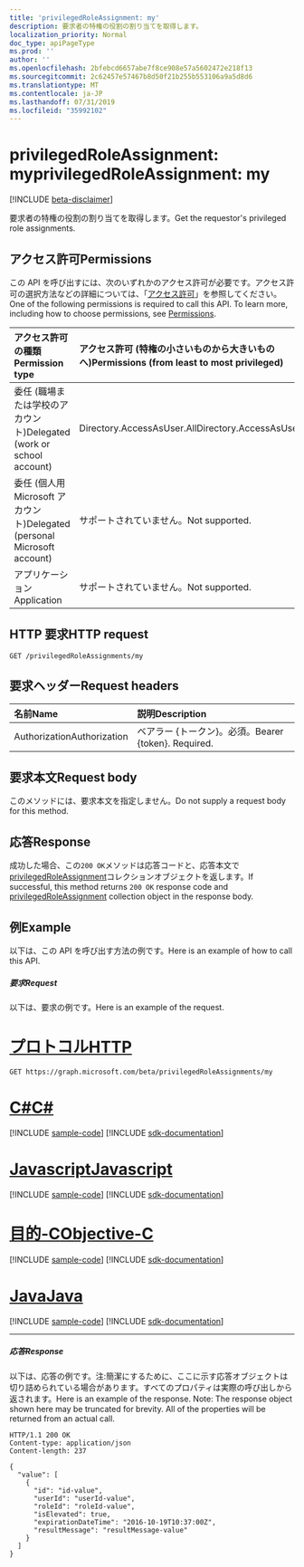 ```yaml
---
title: 'privilegedRoleAssignment: my'
description: 要求者の特権の役割の割り当てを取得します。
localization_priority: Normal
doc_type: apiPageType
ms.prod: ''
author: ''
ms.openlocfilehash: 2bfebcd6657abe7f8ce908e57a5602472e218f13
ms.sourcegitcommit: 2c62457e57467b8d50f21b255b553106a9a5d8d6
ms.translationtype: MT
ms.contentlocale: ja-JP
ms.lasthandoff: 07/31/2019
ms.locfileid: "35992102"
---
```

# <a name="privilegedroleassignment-my"></a><span data-ttu-id="5f361-103">privilegedRoleAssignment: my</span><span class="sxs-lookup"><span data-stu-id="5f361-103">privilegedRoleAssignment: my</span></span>

[!INCLUDE [beta-disclaimer](../../includes/beta-disclaimer.md)]

<span data-ttu-id="5f361-104">要求者の特権の役割の割り当てを取得します。</span><span class="sxs-lookup"><span data-stu-id="5f361-104">Get the requestor's privileged role assignments.</span></span>

## <a name="permissions"></a><span data-ttu-id="5f361-105">アクセス許可</span><span class="sxs-lookup"><span data-stu-id="5f361-105">Permissions</span></span>
<span data-ttu-id="5f361-p101">この API を呼び出すには、次のいずれかのアクセス許可が必要です。アクセス許可の選択方法などの詳細については、「[アクセス許可](/graph/permissions-reference)」を参照してください。</span><span class="sxs-lookup"><span data-stu-id="5f361-p101">One of the following permissions is required to call this API. To learn more, including how to choose permissions, see [Permissions](/graph/permissions-reference).</span></span>

|<span data-ttu-id="5f361-108">アクセス許可の種類</span><span class="sxs-lookup"><span data-stu-id="5f361-108">Permission type</span></span>      | <span data-ttu-id="5f361-109">アクセス許可 (特権の小さいものから大きいものへ)</span><span class="sxs-lookup"><span data-stu-id="5f361-109">Permissions (from least to most privileged)</span></span>              |
|:--------------------|:---------------------------------------------------------|
|<span data-ttu-id="5f361-110">委任 (職場または学校のアカウント)</span><span class="sxs-lookup"><span data-stu-id="5f361-110">Delegated (work or school account)</span></span> | <span data-ttu-id="5f361-111">Directory.AccessAsUser.All</span><span class="sxs-lookup"><span data-stu-id="5f361-111">Directory.AccessAsUser.All</span></span>    |
|<span data-ttu-id="5f361-112">委任 (個人用 Microsoft アカウント)</span><span class="sxs-lookup"><span data-stu-id="5f361-112">Delegated (personal Microsoft account)</span></span> | <span data-ttu-id="5f361-113">サポートされていません。</span><span class="sxs-lookup"><span data-stu-id="5f361-113">Not supported.</span></span>    |
|<span data-ttu-id="5f361-114">アプリケーション</span><span class="sxs-lookup"><span data-stu-id="5f361-114">Application</span></span> | <span data-ttu-id="5f361-115">サポートされていません。</span><span class="sxs-lookup"><span data-stu-id="5f361-115">Not supported.</span></span> |

## <a name="http-request"></a><span data-ttu-id="5f361-116">HTTP 要求</span><span class="sxs-lookup"><span data-stu-id="5f361-116">HTTP request</span></span>
<!-- { "blockType": "ignored" } -->
```http
GET /privilegedRoleAssignments/my
```
## <a name="request-headers"></a><span data-ttu-id="5f361-117">要求ヘッダー</span><span class="sxs-lookup"><span data-stu-id="5f361-117">Request headers</span></span>
| <span data-ttu-id="5f361-118">名前</span><span class="sxs-lookup"><span data-stu-id="5f361-118">Name</span></span>       | <span data-ttu-id="5f361-119">説明</span><span class="sxs-lookup"><span data-stu-id="5f361-119">Description</span></span>|
|:---------------|:----------|
| <span data-ttu-id="5f361-120">Authorization</span><span class="sxs-lookup"><span data-stu-id="5f361-120">Authorization</span></span>  | <span data-ttu-id="5f361-p102">ベアラー {トークン}。必須。</span><span class="sxs-lookup"><span data-stu-id="5f361-p102">Bearer {token}. Required.</span></span> |

## <a name="request-body"></a><span data-ttu-id="5f361-123">要求本文</span><span class="sxs-lookup"><span data-stu-id="5f361-123">Request body</span></span>
<span data-ttu-id="5f361-124">このメソッドには、要求本文を指定しません。</span><span class="sxs-lookup"><span data-stu-id="5f361-124">Do not supply a request body for this method.</span></span>

## <a name="response"></a><span data-ttu-id="5f361-125">応答</span><span class="sxs-lookup"><span data-stu-id="5f361-125">Response</span></span>

<span data-ttu-id="5f361-126">成功した場合、この`200 OK`メソッドは応答コードと、応答本文で[privilegedRoleAssignment](../resources/privilegedroleassignment.md)コレクションオブジェクトを返します。</span><span class="sxs-lookup"><span data-stu-id="5f361-126">If successful, this method returns `200 OK` response code and [privilegedRoleAssignment](../resources/privilegedroleassignment.md) collection object in the response body.</span></span>

## <a name="example"></a><span data-ttu-id="5f361-127">例</span><span class="sxs-lookup"><span data-stu-id="5f361-127">Example</span></span>
<span data-ttu-id="5f361-128">以下は、この API を呼び出す方法の例です。</span><span class="sxs-lookup"><span data-stu-id="5f361-128">Here is an example of how to call this API.</span></span>
##### <a name="request"></a><span data-ttu-id="5f361-129">要求</span><span class="sxs-lookup"><span data-stu-id="5f361-129">Request</span></span>
<span data-ttu-id="5f361-130">以下は、要求の例です。</span><span class="sxs-lookup"><span data-stu-id="5f361-130">Here is an example of the request.</span></span>

# <a name="httptabhttp"></a>[<span data-ttu-id="5f361-131">プロトコル</span><span class="sxs-lookup"><span data-stu-id="5f361-131">HTTP</span></span>](#tab/http)
<!-- {
  "blockType": "request",
  "name": "privilegedroleassignment_my"
}-->
```http
GET https://graph.microsoft.com/beta/privilegedRoleAssignments/my
```
# <a name="ctabcsharp"></a>[<span data-ttu-id="5f361-132">C#</span><span class="sxs-lookup"><span data-stu-id="5f361-132">C#</span></span>](#tab/csharp)
[!INCLUDE [sample-code](../includes/snippets/csharp/privilegedroleassignment-my-csharp-snippets.md)]
[!INCLUDE [sdk-documentation](../includes/snippets/snippets-sdk-documentation-link.md)]

# <a name="javascripttabjavascript"></a>[<span data-ttu-id="5f361-133">Javascript</span><span class="sxs-lookup"><span data-stu-id="5f361-133">Javascript</span></span>](#tab/javascript)
[!INCLUDE [sample-code](../includes/snippets/javascript/privilegedroleassignment-my-javascript-snippets.md)]
[!INCLUDE [sdk-documentation](../includes/snippets/snippets-sdk-documentation-link.md)]

# <a name="objective-ctabobjc"></a>[<span data-ttu-id="5f361-134">目的-C</span><span class="sxs-lookup"><span data-stu-id="5f361-134">Objective-C</span></span>](#tab/objc)
[!INCLUDE [sample-code](../includes/snippets/objc/privilegedroleassignment-my-objc-snippets.md)]
[!INCLUDE [sdk-documentation](../includes/snippets/snippets-sdk-documentation-link.md)]

# <a name="javatabjava"></a>[<span data-ttu-id="5f361-135">Java</span><span class="sxs-lookup"><span data-stu-id="5f361-135">Java</span></span>](#tab/java)
[!INCLUDE [sample-code](../includes/snippets/java/privilegedroleassignment-my-java-snippets.md)]
[!INCLUDE [sdk-documentation](../includes/snippets/snippets-sdk-documentation-link.md)]

---


##### <a name="response"></a><span data-ttu-id="5f361-136">応答</span><span class="sxs-lookup"><span data-stu-id="5f361-136">Response</span></span>
<span data-ttu-id="5f361-p103">以下は、応答の例です。注:簡潔にするために、ここに示す応答オブジェクトは切り詰められている場合があります。すべてのプロパティは実際の呼び出しから返されます。</span><span class="sxs-lookup"><span data-stu-id="5f361-p103">Here is an example of the response. Note: The response object shown here may be truncated for brevity. All of the properties will be returned from an actual call.</span></span>
<!-- {
  "blockType": "response",
  "truncated": true,
  "@odata.type": "microsoft.graph.privilegedRoleAssignment",
  "isCollection": true
} -->
```http
HTTP/1.1 200 OK
Content-type: application/json
Content-length: 237

{
  "value": [
    {
      "id": "id-value",
      "userId": "userId-value",
      "roleId": "roleId-value",
      "isElevated": true,
      "expirationDateTime": "2016-10-19T10:37:00Z",
      "resultMessage": "resultMessage-value"
    }
  ]
}
```

<!-- uuid: 8fcb5dbc-d5aa-4681-8e31-b001d5168d79
2015-10-25 14:57:30 UTC -->
<!--
{
  "type": "#page.annotation",
  "description": "privilegedRoleAssignment: my",
  "keywords": "",
  "section": "documentation",
  "tocPath": "",
  "suppressions": [
  ]
}
-->
